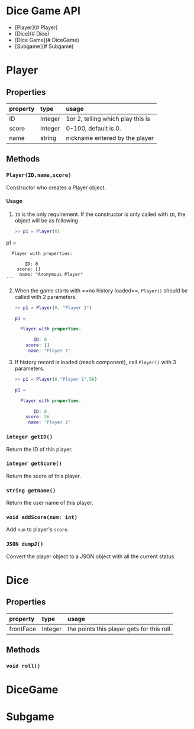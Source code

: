 # Dice Game API

* [Player](# Player)
* [Dice](# Dice)
* [Dice Game](# DiceGame)
* [Subgame](# Subgame)



# Player

## Properties

|property|type|usage|
|:--|:--|:--|
|ID|Integer|1or 2, telling which play this is|
|score|Integer|0-100, default is 0.|
|name|string|nickname entered by the player|

## Methods

### `Player(ID,name,score)`

Constructor who creates a Player object.

#### Usage

1. `ID` is the only requirement. If the constructor is only called with `ID`, the object will be as following

    ```matlab
    >> p1 = Player(0)
    
    ```

p1 = 
    
      Player with properties:
    
           ID: 0
        score: []
         name: "Anonymous Player"
    ```

2. When the game starts with ==no history loaded==, `Player()` should be called with 2 parameters.

   ```matlab
   >> p1 = Player(0, "Player 1")
   
   p1 = 
   
     Player with properties:
   
          ID: 0
       score: []
        name: "Player 1"
   ```

3. If history record is loaded (reach component), call `Player()` with 3 parameters.

   ```matlab
   >> p1 = Player(0,"Player 1",56)
   
   p1 = 
   
     Player with properties:
   
          ID: 0
       score: 56
        name: "Player 1"
   ```

### `integer getID()`

Return the ID of this player.

### `integer getScore()`

Return the score of this player.

### `string getName()`

Return the user name of this player.

### `void addScore(num: int)`

Add `num` to player's `score`.

### `JSON dumpJ()`

Convert the player object to a JSON object with all the current status.



# Dice

## Properties

|property|type|usage|
|:--|:--|:--|
|frontFace|Integer|the points this player gets for this roll|

## Methods

### `void roll()`



# DiceGame



# Subgame



